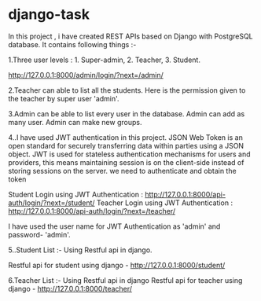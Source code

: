 # django-task
In this project , i have created REST APIs based on Django with PostgreSQL database. It contains following things :-

1.Three user levels : 1. Super-admin, 2. Teacher, 3. Student.

http://127.0.0.1:8000/admin/login/?next=/admin/

2.Teacher can able to list all the students. Here is the permission given to the teacher by super user 'admin'.

3.Admin can be able to list every user in the database. Admin can add as many user. Admin can make new groups.

4..I have used JWT authentication in this project. JSON Web Token is an open standard for securely transferring data within parties using a JSON object. JWT is used for stateless authentication mechanisms for users and providers, this means maintaining session is on the client-side instead of storing sessions on the server. we need to authenticate and obtain the token

Student Login using JWT Authentication : http://127.0.0.1:8000/api-auth/login/?next=/student/
Teacher Login using JWT Authentication : http://127.0.0.1:8000/api-auth/login/?next=/teacher/

I have used the user name for JWT Authentication as 'admin' and password- 'admin'.

5..Student List :- Using Restful api in django.

Restful api for student using django - http://127.0.0.1:8000/student/

6.Teacher List :- Using Restful api in django
Restful api for teacher using django - http://127.0.0.1:8000/teacher/

